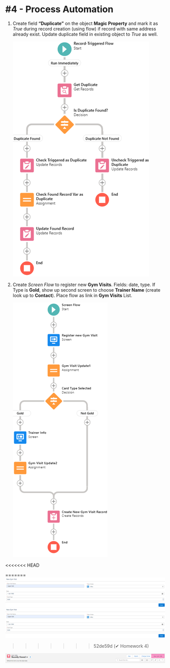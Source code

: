 # #4 - Process Automation

1. Create field **“Duplicate”** on the object **Magic Property** and mark it as *True* during record creation (using flow) if record with same address already exist. Update duplicate field in existing object to *True* as well.
   
   <img src="Images/Task1_Flow_builder_overview.png">

2. Create *Screen Flow* to register new **Gym Visits**. Fields: date, type. If Type is **Gold**, show up second screen to choose **Trainer Name** (create look up to **Contact**). Place flow as link in **Gym Visits** List. 

   <img src="Images/Task2_Flow_builder_overview.png">
<<<<<<< HEAD

=======
   <br>
   <img src="Images/New_gym_visit_flow_preview1.png">
   <br>
   <img src="Images/New_gym_visit_flow_preview1.png">
   <br>
>>>>>>> 52de59d (✔ Homework 4)
   <img src="Images/Gym_visits_List_view_buttons.png">